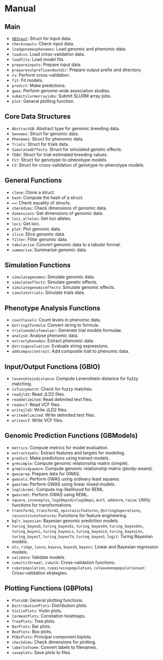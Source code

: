 # Manual

## Main

- [`GBInput`](https://genomicbreeding.github.io/GenomicBreeding.jl/dev/references/#GenomicBreeding.GBInput): Struct for input data.
- `checkinputs`: Check input data.
- `loadgenomesphenomes`: Load genomic and phenomic data.
- `loadcvs`: Load cross-validation data.
- `loadfits`: Load model fits.
- `prepareinputs`: Prepare input data.
- `prepareoutprefixandoutdir`: Prepare output prefix and directory.
- `cv`: Perform cross-validation.
- `fit`: Fit models.
- `predict`: Make predictions.
- `gwas`: Perform genome-wide association studies.
- `submitslurmarrayjobs`: Submit SLURM array jobs.
- `plot`: General plotting function.

## Core Data Structures

- `AbstractGB`: Abstract type for genomic breeding data.
- `Genomes`: Struct for genomic data.
- `Phenomes`: Struct for phenomic data.
- `Trials`: Struct for trials data.
- `SimulatedEffects`: Struct for simulated genetic effects.
- `TEBV`: Struct for trial-estimated breeding values.
- `Fit`: Struct for genotype-to-phenotype models.
- `CV`: Struct for cross-validation of genotype-to-phenotype models.

## General Functions

- `clone`: Clone a struct.
- `hash`: Compute the hash of a struct.
- `==`: Check equality of structs.
- `checkdims`: Check dimensions of genomic data.
- `dimensions`: Get dimensions of genomic data.
- `loci_alleles`: Get loci alleles.
- `loci`: Get loci.
- `plot`: Plot genomic data.
- `slice`: Slice genomic data.
- `filter`: Filter genomic data.
- `tabularise`: Convert genomic data to a tabular format.
- `summarise`: Summarise genomic data.

## Simulation Functions

- `simulategenomes`: Simulate genomic data.
- `simulateeffects`: Simulate genetic effects.
- `simulategenomiceffects`: Simulate genomic effects.
- `simulatetrials`: Simulate trials data.

## Phenotype Analysis Functions

- `countlevels`: Count levels in phenomic data.
- `@string2formula`: Convert string to formula.
- `trialsmodelsfomulae!`: Generate trial models formulae.
- `analyse`: Analyse phenomic data.
- `extractphenomes`: Extract phenomic data.
- `@stringevaluation`: Evaluate string expressions.
- `addcompositetrait`: Add composite trait to phenomic data.

## Input/Output Functions (GBIO)

- `levenshteindistance`: Compute Levenshtein distance for fuzzy matching.
- `isfuzzymatch`: Check for fuzzy matches.
- `readjld2`: Read JLD2 files.
- `readdelimited`: Read delimited text files.
- `readvcf`: Read VCF files.
- `writejld2`: Write JLD2 files.
- `writedelimited`: Write delimited text files.
- `writevcf`: Write VCF files.

## Genomic Prediction Functions (GBModels)

- `metrics`: Compute metrics for model evaluation.
- `extractxyetc`: Extract features and targets for modeling.
- `predict`: Make predictions using trained models.
- `grmsimple`: Compute genomic relationship matrix (simple).
- `grmploidyaware`: Compute genomic relationship matrix (ploidy-aware).
- `gwasprep`: Prepare data for GWAS.
- `gwasols`: Perform GWAS using ordinary least squares.
- `gwaslmm`: Perform GWAS using linear mixed models.
- `loglikreml`: Compute log-likelihood for REML.
- `gwasreml`: Perform GWAS using REML.
- `square`, `invoneplus`, `log10epsdivlog10eps`, `mult`, `addnorm`, `raise`: Utility functions for transformations.
- `transform1`, `transform2`, `epistasisfeatures`, `@string2operations`, `reconstitutefeatures`: Functions for feature engineering.
- `bglr`, `bayesian`: Bayesian genomic prediction models.
- `turing_bayesG`, `turing_bayesGs`, `turing_bayesGπ`, `turing_bayesGπs`, `turing_bayesL`, `turing_bayesLs`, `turing_bayesLπ`, `turing_bayesLπs`, `turing_bayesT`, `turing_bayesTπ`, `turing_bayesG_logit`: Turing Bayesian models.
- `ols`, `ridge`, `lasso`, `bayesa`, `bayesb`, `bayesc`: Linear and Bayesian regression models.
- `validate`: Validate models.
- `cvmultithread!`, `cvbulk`: Cross-validation functions.
- `cvperpopulation`, `cvpairwisepopulation`, `cvleaveonepopulationout`: Cross-validation strategies.

## Plotting Functions (GBPlots)

- `PlotsGB`: General plotting functions.
- `DistributionPlots`: Distribution plots.
- `ViolinPlots`: Violin plots.
- `CorHeatPlots`: Correlation heatmaps.
- `TreePlots`: Tree plots.
- `BarPlots`: Bar plots.
- `BoxPlots`: Box plots.
- `PCBiPlots`: Principal component biplots.
- `checkdims`: Check dimensions for plotting.
- `labeltofname`: Convert labels to filenames.
- `saveplots`: Save plots to files.
